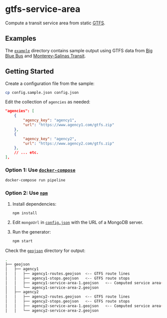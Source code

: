 # gtfs-service-area

Compute a transit service area from static [GTFS](https://gtfs.org/reference/static).

## Examples

The [`example`](example/) directory contains sample output using GTFS data from [Big Blue Bus][bbb] and [Monterey-Salinas Transit][mst].

## Getting Started

Create a configuration file from the sample:

```bash
cp config.sample.json config.json
```

Edit the collection of `agencies` as needed:

```json
"agencies": [
    {
        "agency_key": "agency1",
        "url": "https://www.agency1.com/gtfs.zip"
    },
    {
        "agency_key": "agency2",
        "url": "https://www.agency2.com/gtfs.zip"
    },
    // ... etc.
],
```

### Option 1: Use [`docker-compose`](https://docs.docker.com/compose/)

````bash
docker-compose run pipeline
````

### Option 2: Use [`npm`](https://www.npmjs.com/)

1. Install dependencies:

    ```bash
    npm install
    ```

1. Edit `mongoUrl` in [`config.json`](config.json) with the URL of a MongoDB server.

1. Run the generator:

    ```bash
    npm start
    ```

Check the [`geojson`](geojson/) directory for output:

```bash
.
├── geojson
│   ├── agency1
│   │   ├── agency1-routes.geojson  <-- GTFS route lines
│   │   ├── agency1-stops.geojson   <-- GTFS route stops
│   │   ├── agency1-service-area-1.geojson   <-- Computed service area(s)
│   │   └── agency1-service-area-2.geojson
│   ├── agency2
│   │   ├── agency2-routes.geojson  <-- GTFS route lines
│   │   ├── agency2-stops.geojson   <-- GTFS route stops
│   │   ├── agency2-service-area-1.geojson   <-- Computed service area(s)
│   │   └── agency2-service-area-2.geojson
```

[bbb]: http://gtfs.bigbluebus.com
[mst]: https://mst.org/about-mst/developer-resources/
